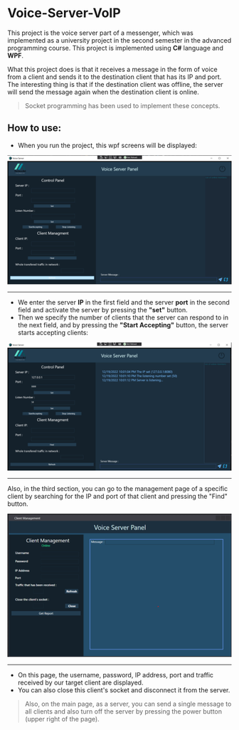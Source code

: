 # Voice-Server-VoIP

This project is the voice server part of a messenger, which was implemented as a university project in the second semester in the advanced programming course. This project is implemented using **C#** language and **WPF**.

What this project does is that it receives a message in the form of voice from a client and sends it to the destination client that has its IP and port. The interesting thing is that if the destination client was offline, the server will send the message again when the destination client is online.

> Socket programming has been used to implement these concepts.


## How to use:

- When you run the project, this wpf screens will be displayed:


![image](https://github.com/Ali-Roodi79/Voice-Server-VoIP/blob/main/assets/img/MainPage.png)

---

- We enter the server **IP** in the first field and the server **port** in the second field and activate the server by pressing the **"set"** button.
- Then we specify the number of clients that the server can respond to in the next field, and by pressing the **"Start Accepting"** button, the server starts accepting clients:


![image](https://github.com/Ali-Roodi79/Voice-Server-VoIP/blob/main/assets/img/Set-Server-IP-Port-and-binding.png)

---

Also, in the third section, you can go to the management page of a specific client by searching for the IP and port of that client and pressing the "Find" button.


![image](https://github.com/Ali-Roodi79/Voice-Server-VoIP/blob/main/assets/img/ClientsPage.png)

---

- On this page, the username, password, IP address, port and traffic received by our target client are displayed.
- You can also close this client's socket and disconnect it from the server.

> Also, on the main page, as a server, you can send a single message to all clients and also turn off the server
>  by pressing the power button (upper right of the page).
